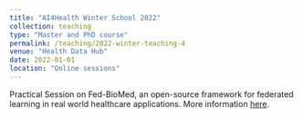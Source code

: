 ```yaml
---
title: "AI4Health Winter School 2022"
collection: teaching
type: "Master and PhD course"
permalink: /teaching/2022-winter-teaching-4
venue: "Health Data Hub"
date: 2022-01-01
location: "Online sessions"
---
```


Practical Session on Fed-BioMed, an open-source framework for federated learning in real world healthcare applications. More information [here](https://ai4healthschool.org/practical-sessions/).